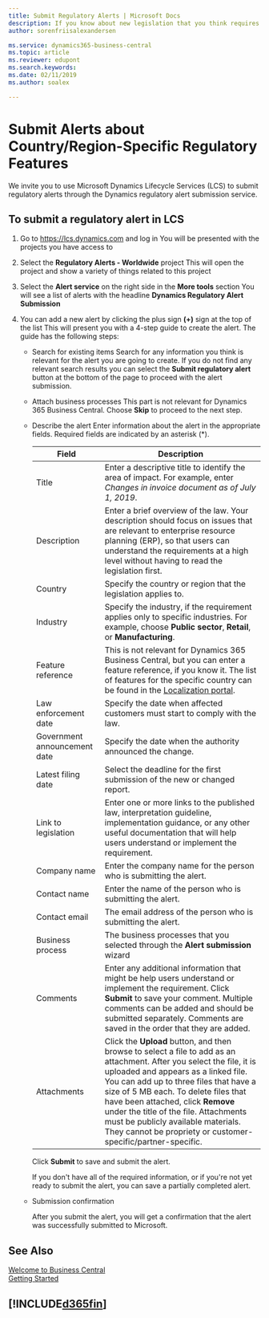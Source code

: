 ```yaml
---
title: Submit Regulatory Alerts | Microsoft Docs
description: If you know about new legislation that you think requires feature support in Business Central, you can follow this guide to submit a regulatory alert to the product team.
author: sorenfriisalexandersen

ms.service: dynamics365-business-central
ms.topic: article
ms.reviewer: edupont
ms.search.keywords:
ms.date: 02/11/2019
ms.author: soalex

---
```

# Submit Alerts about Country/Region-Specific Regulatory Features

We invite you to use Microsoft Dynamics Lifecycle Services (LCS) to submit regulatory alerts through the Dynamics regulatory alert submission service.  

## To submit a regulatory alert in LCS

1. Go to https://lcs.dynamics.com and log in
    You will be presented with the projects you have access to

2. Select the **Regulatory Alerts - Worldwide** project
    This will open the project and show a variety of things related to this project

3. Select the **Alert service** on the right side in the **More tools** section
    You will see a list of alerts with the headline **Dynamics Regulatory Alert Submission**

4. You can add a new alert by clicking the plus sign **(+)** sign at the top of the list
    This will present you with a 4-step guide to create the alert. The guide has the following steps:
    - Search for existing items
      Search for any information you think is relevant for the alert you are going to create. If you do not find any relevant search results you can select the **Submit regulatory alert** button at the bottom of the page to proceed with the alert submission.
    - Attach business processes
      This part is not relevant for Dynamics 365 Business Central. Choose **Skip** to proceed to the next step.
    - Describe the alert
      Enter information about the alert in the appropriate fields. Required fields are indicated by an asterisk (\*).

        |Field        |Description                               |
        |-------------|------------------------------------------|
        |Title  | Enter a descriptive title to identify the area of impact. For example, enter *Changes in invoice document as of July 1, 2019*. |
        |Description  | Enter a brief overview of the law. Your description should focus on issues that are relevant to enterprise resource planning (ERP), so that users can understand the requirements at a high level without having to read the legislation first.|
        |Country  | Specify the country or region that the legislation applies to.|
        |Industry| Specify the industry, if the requirement applies only to specific industries. For example, choose **Public sector**, **Retail**, or **Manufacturing**.|
        |Feature reference  | This is not relevant for Dynamics 365 Business Central, but you can enter a feature reference, if you know it. The list of features for the specific country can be found in the [Localization portal](https://mbs.microsoft.com/customersource/global/ax/support/support-news/GFMLocalizationPortalMC). |
        |Law enforcement date  | Specify the date when affected customers must start to comply with the law.|
        |Government announcement date  | Specify the date when the authority announced the change.|
        |Latest filing date  | Select the deadline for the first submission of the new or changed report.|
        |Link to legislation  | Enter one or more links to the published law, interpretation guideline, implementation guidance, or any other useful documentation that will help users understand or implement the requirement.|
        |Company name  | Enter the company name for the person who is submitting the alert.|
        |Contact name  | Enter the name of the person who is submitting the alert. |
        |Contact email  | The email address of the person who is submitting the alert.|
        |Business process  | The business processes that you selected through the **Alert submission** wizard|
        |Comments  | Enter any additional information that might be help users understand or implement the requirement. Click **Submit** to save your comment. Multiple comments can be added and should be submitted separately. Comments are saved in the order that they are added. |
        |Attachments  | Click the **Upload** button, and then browse to select a file to add as an attachment. After you select the file, it is uploaded and appears as a linked file. You can add up to three files that have a size of 5 MB each. To delete files that have been attached, click **Remove** under the title of the file. Attachments must be publicly available materials. They cannot be propriety or customer-specific/partner-specific.|

        Click **Submit** to save and submit the alert.

        If you don't have all of the required information, or if you're not yet ready to submit the alert, you can save a partially completed alert.

    - Submission confirmation

      After you submit the alert, you will get a confirmation that the alert was successfully submitted to Microsoft.

## See Also

[Welcome to Business Central](index.md)  
[Getting Started](product-get-started.md)  

## [!INCLUDE[d365fin](includes/free_trial_md.md)]  
